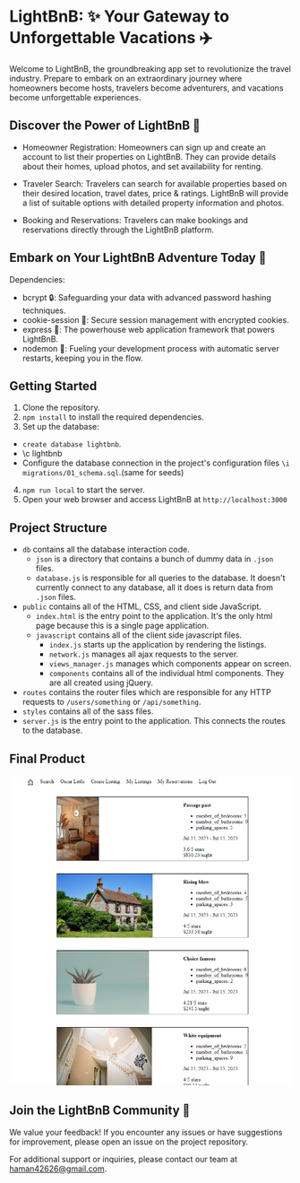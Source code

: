 # LightBnB: ✨ Your Gateway to Unforgettable Vacations ✈️
Welcome to LightBnB, the groundbreaking app set to revolutionize the travel industry. Prepare to embark on an extraordinary journey where homeowners become hosts, travelers become adventurers, and vacations become unforgettable experiences.

## Discover the Power of LightBnB 🌟
- Homeowner Registration: Homeowners can sign up and create an account to list their properties on LightBnB. They can provide details about their homes, upload photos, and set availability for renting.

- Traveler Search: Travelers can search for available properties based on their desired location, travel dates, price & ratings. LightBnB will provide a list of suitable options with detailed property information and photos.

- Booking and Reservations: Travelers can make bookings and reservations directly through the LightBnB platform.


## Embark on Your LightBnB Adventure Today 🚀
Dependencies:

- bcrypt 🔒: Safeguarding your data with advanced password hashing techniques.
- cookie-session 🍪: Secure session management with encrypted cookies.
- express 🚀: The powerhouse web application framework that powers LightBnB.
- nodemon 🔄: Fueling your development process with automatic server restarts, keeping you in the flow.

## Getting Started
1. Clone the repository.
2. `npm install` to install the required dependencies.
3. Set up the database:
* `create database lightbnb`.
* \c lightbnb
* Configure the database connection in the project's configuration files `\i migrations/01_schema.sql`.(same for seeds)
4. `npm run local` to start the server.
5. Open your web browser and access LightBnB at `http://localhost:3000`

## Project Structure
* `db` contains all the database interaction code.
  * `json` is a directory that contains a bunch of dummy data in `.json` files.
  * `database.js` is responsible for all queries to the database. It doesn't currently connect to any database, all it does is return data from `.json` files.
* `public` contains all of the HTML, CSS, and client side JavaScript. 
  * `index.html` is the entry point to the application. It's the only html page because this is a single page application.
  * `javascript` contains all of the client side javascript files.
    * `index.js` starts up the application by rendering the listings.
    * `network.js` manages all ajax requests to the server.
    * `views_manager.js` manages which components appear on screen.
    * `components` contains all of the individual html components. They are all created using jQuery.
* `routes` contains the router files which are responsible for any HTTP requests to `/users/something` or `/api/something`. 
* `styles` contains all of the sass files. 
* `server.js` is the entry point to the application. This connects the routes to the database.

## Final Product
![Image of the main page](/screenshots/Screenshot%20(208).png)

## Join the LightBnB Community 🤝
We value your feedback! If you encounter any issues or have suggestions for improvement, please open an issue on the project repository.

For additional support or inquiries, please contact our team at haman42626@gmail.com.

